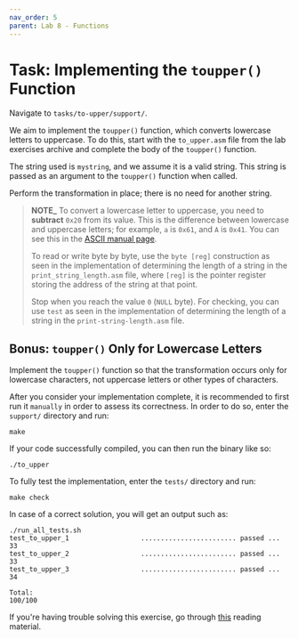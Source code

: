 ```yaml
---
nav_order: 5
parent: Lab 8 - Functions
---
```


# Task: Implementing the `toupper()` Function

Navigate to `tasks/to-upper/support/`.

We aim to implement the `toupper()` function, which converts lowercase letters to uppercase.
To do this, start with the `to_upper.asm` file from the lab exercises archive and complete the body of the `toupper()` function.

The string used is `mystring`, and we assume it is a valid string.
This string is passed as an argument to the `toupper()` function when called.

Perform the transformation in place;
there is no need for another string.

> **NOTE_**  To convert a lowercase letter to uppercase, you need to **subtract** `0x20` from its value.
> This is the difference between lowercase and uppercase letters;
> for example, `a` is `0x61`, and `A` is `0x41`.
> You can see this in the [ASCII manual page](http://man7.org/linux/man-pages/man7/ascii.7.html).
>
> To read or write byte by byte, use the `byte [reg]` construction as seen in the implementation of determining the length of a string in the `print_string_length.asm` file, where `[reg]` is the pointer register storing the address of the string at that point.
>
> Stop when you reach the value `0` (`NULL` byte).
> For checking, you can use `test` as seen in the implementation of determining the length of a string in the `print-string-length.asm` file.

## Bonus: `toupper()` Only for Lowercase Letters

Implement the `toupper()` function so that the transformation occurs only for lowercase characters, not uppercase letters or other types of characters.

After you consider your implementation complete, it is recommended to first run it `manually` in order to assess its correctness.
In order to do so, enter the `support/` directory and run:

```console
make
```

If your code successfully compiled, you can then run the binary like so:

```console
./to_upper
```

To fully test the implementation, enter the `tests/` directory and run:

```console
make check
```

In case of a correct solution, you will get an output such as:

```text
./run_all_tests.sh
test_to_upper_1                  ........................ passed ...  33
test_to_upper_2                  ........................ passed ...  33
test_to_upper_3                  ........................ passed ...  34

Total:                                                           100/100
```

If you're having trouble solving this exercise, go through [this](../../reading/functions.md) reading material.
